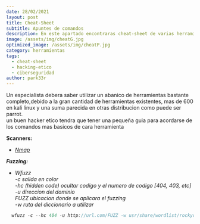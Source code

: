 ```yaml
---
date: 28/02/2021
layout: post
title: Cheat-Sheet
subtitle: Apuntes de comandos
description: En este apartado encontraras cheat-sheet de varias herramientas
image: /assets/img/cheatG.jpg
optimized_image: /assets/img/cheatP.jpg
category: herramientas
tags:
  - cheat-sheet
  - hacking-etico
  - ciberseguridad
author: park33r
---
```

Un especialista debera saber utilizar un abanico de herramientas bastante completo,debido a la gran cantidad de herramientas existentes, mas de 600 en kali linux y una suma parecida en otras distribucion como puede ser parrot.<br>
un buen hacker etico tendra que tener una pequeña guia para acordarse de los comandos mas basicos de cara herramienta<br>

<strong>Scanners:</strong><br>
* <em>[Nmap](https://github.com/park33r/park33r.github.io/blob/master/pdf/nmap.pdf)<br>

<strong>Fuzzing:</strong><br>
* <em>Wfuzz<br>
  -c salida en color<br>
  -hc (hidden code) ocultar codigo y el numero de codigo [404, 403, etc]<br>
  -u direccion del dominio<br>
  FUZZ ubicacion donde se aplicara el fuzzing<br>
  -w ruta del diccionario a utilizar<br>
```js
  wfuzz -c --hc 404 -u http://url.com/FUZZ -w usr/share/wordlist/rockyou.txt 
    
  ```
    
  
  
  


